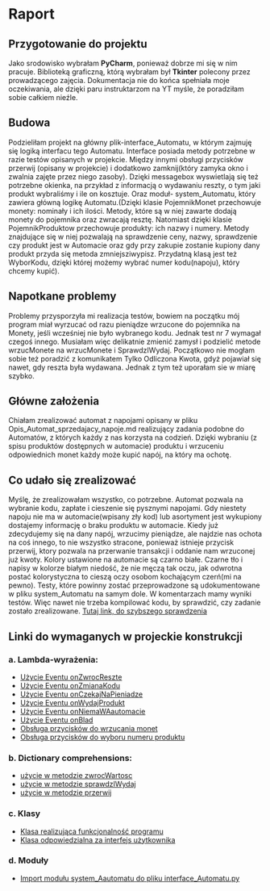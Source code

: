 # Raport
## Przygotowanie do projektu
Jako srodowisko wybrałam **PyCharm**, ponieważ dobrze mi się w nim pracuje.
Biblioteką graficzną, którą wybrałam był **Tkinter** polecony przez prowadzącego zajęcia. 
Dokumentacja nie do końca spełniała moje oczekiwania, ale dzięki paru instruktarzom na YT myśle, że poradziłam 
sobie całkiem nieźle.

## Budowa
Podzieliłam projekt na główny plik-interface_Automatu, w którym zajmuję się logiką interfacu tego Automatu. Interface posiada metody potrzebne w razie testów opisanych w projekcie. 
Między innymi obsługi przycisków przerwij (opisany w projekcie) i dodatkowo zamknij(który zamyka okno i zwalnia zajęte przez niego zasoby).
Dzięki messagebox wyswietlają się też potrzebne okienka, na przykład z informacją o wydawaniu reszty, o tym jaki produkt wybraliśmy i ile on kosztuje.
Oraz moduł- system_Automatu, który zawiera główną logikę Automatu.(Dzięki klasie PojemnikMonet przechowuje monety: nominały i ich ilości. 
Metody, które są w niej zawarte dodają monety do pojemnika oraz zwracają resztę. Natomiast dzięki klasie PojemnikProduktow przechowuje produkty: ich nazwy i numery. 
Metody znajdujące się w niej pozwalają na sprawdzenie ceny, nazwy, sprawdzenie czy produkt jest w Automacie oraz gdy przy zakupie zostanie kupiony dany produkt przyda się metoda 
zmniejsziwypisz. Przydatną klasą jest też WyborKodu, dzięki której możemy wybrać numer kodu(napoju), który chcemy kupić).

## Napotkane problemy
Problemy przysporzyła mi realizacja testów, bowiem na początku mój program miał wyrzucać od razu pieniądze wrzucone do pojemnika na Monety, jeśli wcześniej nie było wybranego kodu.
Jednak test nr 7 wymagał czegoś innego. Musiałam więc delikatnie zmienić zamysł i podzielić metode wrzucMonete na wrzucMonete i SprawdzIWydaj.
Początkowo nie mogłam sobie też poradzić z komunikatem Tylko Odliczona Kwota, gdyż pojawiał się nawet, gdy reszta była wydawana. Jednak z tym też uporałam sie w miarę szybko.

## Główne założenia
Chiałam zrealizować automat z napojami opisany w pliku Opis_Automat_sprzedajacy_napoje.md realizujący zadania podobne do Automatów, z których każdy z nas korzysta na codzień.
Dzięki wybraniu (z spisu produktów dostępnych w automacie) produktu i wrzuceniu odpowiednich monet każdy może kupić napój, na który ma ochotę. 

## Co udało się zrealizować
Myślę, że zrealizowałam wszystko, co potrzebne. Automat pozwala na wybranie kodu, zapłate i cieszenie się pysznymi napojami. Gdy niestety napoju nie ma w automacie(wpisany zły kod)
lub asortyment jest wykupiony dostajemy informację o braku produktu w automacie. Kiedy już zdecydujemy się na dany napój, wrzucimy pieniądze, ale najdzie nas ochota na coś innego,
to nie wszystko stracone, ponieważ istnieje przycisk przerwij, ktory pozwala na przerwanie transakcji i oddanie nam wrzuconej już kwoty. Kolory ustawione na automacie
są czarno białe. Czarne tło i napisy w kolorze białym niedość, że nie męczą tak oczu, jak odwrotna postać kolorystyczna to cieszą oczy osobom kochającym czerń(mi na pewno).
Testy, które powinny zostać przeprowadzone są udokumentowane w pliku system_Automatu na samym dole. W komentarzach mamy wyniki testów. 
Więc nawet nie trzeba kompilować kodu, by sprawdzić, czy zadanie zostało zrealizowane. [Tutaj link, do szybszego sprawdzenia](https://github.com/Sylwia-99/Automat-sprzedajacy-napoje/blob/beb994f96405f62219eaf5e3747a128ba1775786/system_Automatu.py#L375-L463)

## Linki do wymaganych w projeckie konstrukcji
### a. Lambda-wyrażenia: 
- [Użycie Eventu onZwrocReszte](https://github.com/Sylwia-99/Automat-sprzedajacy-napoje/blob/fd10d5aec4dbe0d3a37e3a2b59bca55eeb76d631/system_Automatu.py#L378)
- [Użycie Eventu onZmianaKodu](https://github.com/Sylwia-99/Automat-sprzedajacy-napoje/blob/fd10d5aec4dbe0d3a37e3a2b59bca55eeb76d631/system_Automatu.py#L379)
- [Użycie Eventu onCzekajNaPieniadze](https://github.com/Sylwia-99/Automat-sprzedajacy-napoje/blob/fd10d5aec4dbe0d3a37e3a2b59bca55eeb76d631/system_Automatu.py#L380)
- [Użycie Eventu onWydajProdukt](https://github.com/Sylwia-99/Automat-sprzedajacy-napoje/blob/fd10d5aec4dbe0d3a37e3a2b59bca55eeb76d631/system_Automatu.py#L381)
- [Użycie Eventu onNiemaWAautomacie](https://github.com/Sylwia-99/Automat-sprzedajacy-napoje/blob/fd10d5aec4dbe0d3a37e3a2b59bca55eeb76d631/system_Automatu.py#L382)
- [Użycie Eventu onBlad](https://github.com/Sylwia-99/Automat-sprzedajacy-napoje/blob/fd10d5aec4dbe0d3a37e3a2b59bca55eeb76d631/system_Automatu.py#L383)
- [Obsługa przycisków do wrzucania monet](https://github.com/Sylwia-99/Automat-sprzedajacy-napoje/blob/bd7d65cca29d0ed8efa2ab0a9402c89cc1d21324/interface_Automatu.py#L82-L99)
- [Obsługa przycisków do wyboru numeru produktu](https://github.com/Sylwia-99/Automat-sprzedajacy-napoje/blob/bd7d65cca29d0ed8efa2ab0a9402c89cc1d21324/interface_Automatu.py#L128-L147)
### b. Dictionary comprehensions:
- [użycie w metodzie zwrocWartosc](https://github.com/Sylwia-99/Automat-sprzedajacy-napoje/blob/fd10d5aec4dbe0d3a37e3a2b59bca55eeb76d631/system_Automatu.py#L42)
- [użycie w metodzie sprawdzIWydaj](https://github.com/Sylwia-99/Automat-sprzedajacy-napoje/blob/fd10d5aec4dbe0d3a37e3a2b59bca55eeb76d631/system_Automatu.py#L306)
- [użycie w metodzie przerwij](https://github.com/Sylwia-99/Automat-sprzedajacy-napoje/blob/fd10d5aec4dbe0d3a37e3a2b59bca55eeb76d631/system_Automatu.py#L319)
### c. Klasy
- [Klasa realizująca funkcjonalność programu](https://github.com/Sylwia-99/Automat-sprzedajacy-napoje/blob/fd10d5aec4dbe0d3a37e3a2b59bca55eeb76d631/system_Automatu.py#L199)
- [Klasa odpowiedzialna za interfejs użytkownika](https://github.com/Sylwia-99/Automat-sprzedajacy-napoje/blob/bd7d65cca29d0ed8efa2ab0a9402c89cc1d21324/interface_Automatu.py#L6)
### d. Moduły
- [Import modułu system_Aautomatu do pliku interface_Automatu.py](https://github.com/Sylwia-99/Automat-sprzedajacy-napoje/blob/bd7d65cca29d0ed8efa2ab0a9402c89cc1d21324/interface_Automatu.py#L1)
 

